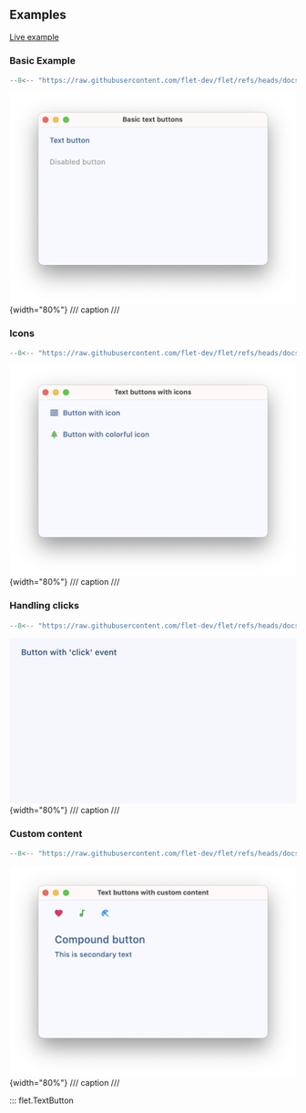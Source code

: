 ## Examples

[Live example](https://flet-controls-gallery.fly.dev/buttons/textbutton)

### Basic Example

```python
--8<-- "https://raw.githubusercontent.com/flet-dev/flet/refs/heads/docs/sdk/python/examples/controls/text-button/basic.py"
```

![basic](https://raw.githubusercontent.com/flet-dev/flet/docs/sdk/python/examples/controls/text-button/media/basic.png){width="80%"}
/// caption
///

### Icons

```python
--8<-- "https://raw.githubusercontent.com/flet-dev/flet/refs/heads/docs/sdk/python/examples/controls/text-button/icons.py"
```

![icons](https://raw.githubusercontent.com/flet-dev/flet/docs/sdk/python/examples/controls/text-button/media/icons.png){width="80%"}
/// caption
///

### Handling clicks

```python
--8<-- "https://raw.githubusercontent.com/flet-dev/flet/refs/heads/docs/sdk/python/examples/controls/text-button/handling-clicks.py"
```

![handling-clicks](https://raw.githubusercontent.com/flet-dev/flet/docs/sdk/python/examples/controls/text-button/media/handling-clicks.gif){width="80%"}
/// caption
///

### Custom content

```python
--8<-- "https://raw.githubusercontent.com/flet-dev/flet/refs/heads/docs/sdk/python/examples/controls/text-button/custom-content.py"
```

![custom-content](https://raw.githubusercontent.com/flet-dev/flet/docs/sdk/python/examples/controls/text-button/media/custom-content.png){width="80%"}
/// caption
///

::: flet.TextButton
